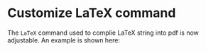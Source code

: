 # Customize LaTeX command

The `LaTeX` command used to complie LaTeX string into pdf is now adjustable. An example is shown here:



